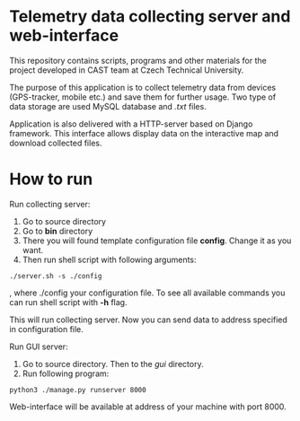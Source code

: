 Telemetry data collecting server and web-interface
===============================================================================
This repository contains scripts, programs and other materials for the project 
developed in CAST team at Czech Technical University.

The purpose of this application is to collect telemetry data from devices
(GPS-tracker, mobile etc.) and save them for further usage. Two type of data
storage are used MySQL database and *.txt* files.

Application is also delivered with a HTTP-server based on Django framework.
This interface allows display data on the interactive map and download collected
files. 

# How to run
Run collecting server:

1. Go to source directory
2. Go to **bin** directory
3. There you will found template configuration file **config**. Change it as you
   want.
4. Then run shell script with following arguments:

```
./server.sh -s ./config
```
, where ./config your configuration file. To see all available commands you can
run shell script with __-h__ flag.

This will run collecting server. Now you can send data to address specified in
configuration file.

Run GUI server:

1. Go to source directory. Then to the *gui* directory.
2. Run following program:

```
python3 ./manage.py runserver 8000
```
Web-interface will be available at address of your machine with port 8000.
